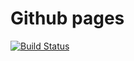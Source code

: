 <p align="center">
<h1>Github pages</h1>
<a href="https://app.travis-ci.com/CaoJiayuan/gh-pages"><img src="https://app.travis-ci.com/CaoJiayuan/gh-pages.svg?branch=master" alt="Build Status"></a>
</p>